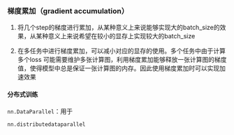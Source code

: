 ### 梯度累加（gradient accumulation）

1. 将几个step的梯度进行累加，从某种意义上来说能够实现大的batch_size的效果，从某种意义上来说希望在较小的显存上实现较大的batch_size

2. 在多任务中进行梯度累加，可以减小对应的显存的使用。多个任务中由于计算多个loss 可能需要维护多张计算图，利用梯度累加能够释放一张计算图的梯度值，使得模型中总是保证一张计算图的内存。因此使用梯度累加时可以实现加速效果











#### 分布式训练

`nn.DataParallel`：用于

`nn.distributedataparallel`

